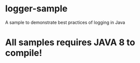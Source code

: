 # logger-sample
A sample to demonstrate best practices of logging in Java

# All samples requires JAVA 8 to compile!
